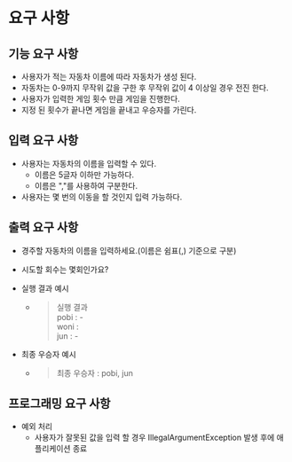 # 요구 사항
## 기능 요구 사항
- 사용자가 적는 자동차 이름에 따라 자동차가 생성 된다.
- 자동차는 0-9까지 무작위 값을 구한 후 무작위 값이 4 이상일 경우 전진 한다.
- 사용자가 입력한 게임 횟수 만큼 게임을 진행한다.
- 지정 된 횟수가 끝나면 게임을 끝내고 우승자를 가린다.

## 입력 요구 사항
- 사용자는 자동차의 이름을 입력할 수 있다.
  - 이름은 5글자 이하만 가능하다.
  - 이름은 ","를 사용하여 구분한다.
- 사용자는 몇 번의 이동을 할 것인지 입력 가능하다.

## 출력 요구 사항
- 경주할 자동차의 이름을 입력하세요.(이름은 쉼표(,) 기준으로 구분)
- 시도할 회수는 몇회인가요?
- 실행 결과 예시
  - > 실행 결과 <br> pobi : - <br> woni : <br> jun : -

- 최종 우승자 예시
  - > 최종 우승자 : pobi, jun

## 프로그래밍 요구 사항
- 예외 처리
  - 사용자가 잘못된 값을 입력 할 경우 IllegalArgumentException 발생 후에 애플리케이션 종료
  